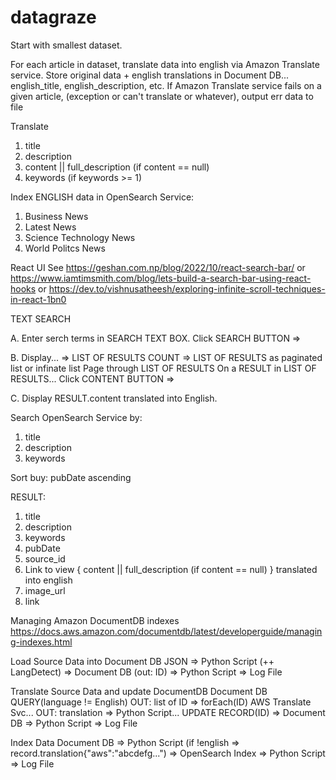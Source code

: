 # datagraze

Start with smallest dataset.

For each article in dataset, translate data into english via Amazon Translate service.
Store original data + english translations in Document DB...
english_title, english_description, etc.
If Amazon Translate service fails on a given article, (exception or can't translate or whatever), output err data to file


Translate
1. title
2. description
3. content || full_description (if content == null)
4. keywords (if keywords >= 1)

Index ENGLISH data in OpenSearch Service:
1. Business News
2. Latest News
3. Science Technology News
4. World Politcs News

React UI
See https://geshan.com.np/blog/2022/10/react-search-bar/
or https://www.iamtimsmith.com/blog/lets-build-a-search-bar-using-react-hooks
or https://dev.to/vishnusatheesh/exploring-infinite-scroll-techniques-in-react-1bn0

TEXT SEARCH

A.
Enter serch terms in SEARCH TEXT BOX.
Click SEARCH BUTTON =>

B.
Display... 
=> LIST OF RESULTS COUNT
=> LIST OF RESULTS as paginated list or infinate list
Page through LIST OF RESULTS
On a RESULT in LIST OF RESULTS... Click CONTENT BUTTON =>

C.
Display RESULT.content translated into English.


Search OpenSearch Service by:
1. title
2. description
3. keywords

Sort buy:
pubDate ascending

RESULT:
1. title
2. description
3. keywords
4. pubDate
5. source_id
6. Link to view { content || full_description (if content == null) } translated into english
7. image_url
8. link 

Managing Amazon DocumentDB indexes
https://docs.aws.amazon.com/documentdb/latest/developerguide/managing-indexes.html

Load Source Data into Document DB
JSON => Python Script (++ LangDetect) => Document DB (out: ID) => Python Script => Log File

Translate Source Data and update DocumentDB
Document DB QUERY(language != English) OUT: list of ID => forEach(ID) AWS Translate Svc... OUT: translation => Python Script... UPDATE RECORD(ID) => Document DB => Python Script => Log File

Index Data
Document DB => Python Script (if !english => record.translation{"aws":"abcdefg...") => OpenSearch Index => Python Script => Log File
